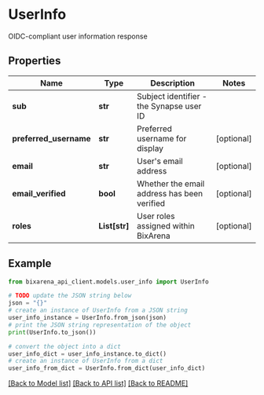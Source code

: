# UserInfo

OIDC-compliant user information response

## Properties

| Name                   | Type          | Description                                 | Notes      |
| ---------------------- | ------------- | ------------------------------------------- | ---------- |
| **sub**                | **str**       | Subject identifier - the Synapse user ID    |
| **preferred_username** | **str**       | Preferred username for display              | [optional] |
| **email**              | **str**       | User&#39;s email address                    | [optional] |
| **email_verified**     | **bool**      | Whether the email address has been verified | [optional] |
| **roles**              | **List[str]** | User roles assigned within BixArena         | [optional] |

## Example

```python
from bixarena_api_client.models.user_info import UserInfo

# TODO update the JSON string below
json = "{}"
# create an instance of UserInfo from a JSON string
user_info_instance = UserInfo.from_json(json)
# print the JSON string representation of the object
print(UserInfo.to_json())

# convert the object into a dict
user_info_dict = user_info_instance.to_dict()
# create an instance of UserInfo from a dict
user_info_from_dict = UserInfo.from_dict(user_info_dict)
```

[[Back to Model list]](../README.md#documentation-for-models) [[Back to API list]](../README.md#documentation-for-api-endpoints) [[Back to README]](../README.md)
